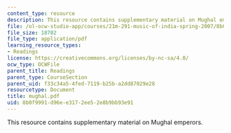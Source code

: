 ```yaml
---
content_type: resource
description: This resource contains supplementary material on Mughal emperors.
file: /ol-ocw-studio-app/courses/21m-291-music-of-india-spring-2007/8b0f9991d96ee3172ee52e8b9bb93e91_mughal.pdf
file_size: 18702
file_type: application/pdf
learning_resource_types:
- Readings
license: https://creativecommons.org/licenses/by-nc-sa/4.0/
ocw_type: OCWFile
parent_title: Readings
parent_type: CourseSection
parent_uid: f33c34a5-4fed-7119-b25b-a2dd87029e28
resourcetype: Document
title: mughal.pdf
uid: 8b0f9991-d96e-e317-2ee5-2e8b9bb93e91
---
```

This resource contains supplementary material on Mughal emperors.